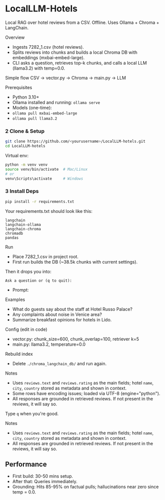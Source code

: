 # LocalLLM-Hotels
Local RAG over hotel reviews from a CSV. Offline. Uses Ollama + Chroma + LangChain.

Overview
- Ingests 7282_1.csv (hotel reviews).
- Splits reviews into chunks and builds a local Chroma DB with embeddings (mxbai-embed-large).
- CLI asks a question, retrieves top-k chunks, and calls a local LLM (llama3.2) with temp=0.0.

Simple flow
CSV -> vector.py -> Chroma -> main.py -> LLM

Prerequisites
- Python 3.10+
- Ollama installed and running: `ollama serve`
- Models (one-time):
- `ollama pull mxbai-embed-large`
- `ollama pull llama3.2`

### 2 Clone & Setup
```bash
git clone https://github.com/<yourusername>/LocalLLM-hotels.git
cd LocalLLM-hotels
```

Virtual env:
```bash
python -m venv venv
source venv/bin/activate  # Mac/Linux
# or
venv\Scripts\activate     # Windows
```

### 3 Install Deps
```bash
pip install -r requirements.txt
```

Your requirements.txt should look like this:
```
langchain
langchain-ollama
langchain-chroma
chromadb
pandas

```

Run
- Place 7282_1.csv in project root.
- First run builds the DB (~38.5k chunks with current settings).

Then it drops you into:
```
Ask a question or (q to quit):
```

- Prompt:

Examples
- What do guests say about the staff at Hotel Russo Palace?
- Any complaints about noise in Venice area?
- Summarize breakfast opinions for hotels in Lido.

Config (edit in code)
- vector.py: chunk_size=600, chunk_overlap=100, retriever k=5
- main.py: llama3.2, temperature=0.0

Rebuild index
- Delete `./chroma_langchain_db/` and run again.

Notes
- Uses `reviews.text` and `reviews.rating` as the main fields; hotel `name`, `city`, `country` stored as metadata and shown in context.
- Some rows have encoding issues; loaded via UTF-8 (engine="python").
- All responses are grounded in retrieved reviews. If not present in the reviews, it will say so.


Type `q` when you're good.

Notes
- Uses `reviews.text` and `reviews.rating` as the main fields; hotel `name`, `city`, `country` stored as metadata and shown in context.
- All responses are grounded in retrieved reviews. If not present in the reviews, it will say so.

## Performance

- First build: 30-50 mins setup.
- After that: Queries immediately.
- Grounding: Hits 85-95% on factual pulls; hallucinations near zero since temp = 0.0.
